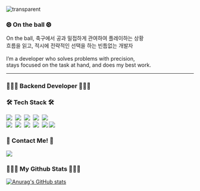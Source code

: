 
![transparent](https://capsule-render.vercel.app/api?type=transparent&fontColor=2A6379&text=JeongIN's%20GitHub👋&height=150&fontSize=60&descAlignY=75&descAlign=60)

<h3>⚽︎  On the ball  ⚽︎</h3>
On the ball, 축구에서 공과 밀접하게 관여하여 플레이하는 상황
<br>
흐름을 읽고, 적시에 전략적인 선택을 하는 빈틈없는 개발자
<br>

<br>
I’m a developer who solves problems with precision,
<br>
stays focused on the task at hand, and does my best work.
<br>
<hr>
<h3>👩🏻‍💻 Backend Developer 👩🏻‍💻 </h3>

<h3>🛠 Tech Stack 🛠</h3>
<p>
  <img src="https://img.shields.io/badge/Java-007396?style=flat-square&logo=Java&logoColor=white"/></a>&nbsp
  <img src="https://img.shields.io/badge/Python-3766AB?style=flat-square&logo=Python&logoColor=white"/></a>&nbsp
  <img src="https://img.shields.io/badge/Kotlin-0095D5?style=flat-square&logo=kotlin&logoColor=white"/></a>&nbsp
  <img src="https://img.shields.io/badge/C-A8B9CC?style=flat-square&logo=C&logoColor=white"/></a>&nbsp
  <img src="https://img.shields.io/badge/Swift-F05138?style=flat-square&logo=Swift&logoColor=white"/>
  <br>
  <img src="https://img.shields.io/badge/SpringBoot-6DB33F?style=flat-square&logo=Spring&logoColor=white"/></a>&nbsp
  <img src="https://img.shields.io/badge/Android-3DDC84?style=flat-square&logo=android&logoColor=white"/></a>&nbsp
  <img src="https://img.shields.io/badge/MySQL-005C84?style=flat-square&logo=mysql&logoColor=white"/></a>&nbsp
  <img src="https://img.shields.io/badge/Docker-2496ED?style=flat-square&logo=Docker&logoColor=white"/></a>&nbsp 
  <img src="https://img.shields.io/badge/Swagger-6FCE45?style=flat-square&logo=swagger&logoColor=white"/>
  <img src="https://img.shields.io/badge/Google Colab-F9AB00?style=flat-square&logo=Google Colab&logoColor=white"/>
</p>

<h3>  📧 Contact Me! 📧 </h3>
<img src="https://img.shields.io/badge/Instagram-E4405F?style=for-the-badge&logo=Instagram&logoColor=white">

<h3>👩🏻‍💻 My Github Stats 👩🏻‍💻</h3>

<p>
  <a href="https://github.com/anuraghazra/github-readme-stats">
    <img src="https://github-readme-stats.vercel.app/api?username=hyeinisfree&hide_title=true&show_icons=true&include_all_commits=true&disable_animations=true&theme=vue" alt="Anurag's GitHub stats" />
  </a>
</p>

<!--
**JeoungIN/JeoungIN** is a ✨ _special_ ✨ repository because its `README.md` (this file) appears on your GitHub profile.

Here are some ideas to get you started:

- 🔭 I’m currently working on ...
- 🌱 I’m currently learning ...
- 👯 I’m looking to collaborate on ...
- 🤔 I’m looking for help with ...
- 💬 Ask me about ...
- 📫 How to reach me: ...
- 😄 Pronouns: ...
- ⚡ Fun fact: ...
-->
</div>
